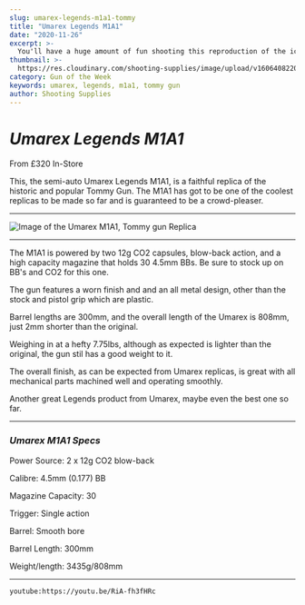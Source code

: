```yaml
---
slug: umarex-legends-m1a1-tommy
title: "Umarex Legends M1A1"
date: "2020-11-26"
excerpt: >-
  You'll have a huge amount of fun shooting this reproduction of the iconic Tommy gun.
thumbnail: >-
  https://res.cloudinary.com/shooting-supplies/image/upload/v1606408220/Blog/umarex-legends-tommy/Umarex-Legends-M1A1-insta_fft5ug.png
category: Gun of the Week
keywords: umarex, legends, m1a1, tommy gun
author: Shooting Supplies
---
```


# ***Umarex Legends M1A1***

From £320 In-Store

This, the semi-auto Umarex Legends M1A1, is a faithful replica of the historic and popular Tommy Gun. The M1A1 has got to be one of the coolest replicas to be made so far and is guaranteed to be a crowd-pleaser.

---

![Image of the Umarex M1A1, Tommy gun Replica](https://res.cloudinary.com/shooting-supplies/image/upload/v1606408151/Blog/umarex-legends-tommy/5.8390_M1A1_links_ret_936_400_0_jk80pq.jpg)

---

The M1A1 is powered by two 12g CO2 capsules, blow-back action, and a high capacity magazine that holds 30 4.5mm BBs. Be sure to stock up on BB's and CO2 for this one.

The gun features a worn finish and and an all metal design, other than the stock and pistol grip which are plastic. 

Barrel lengths are 300mm, and the overall length of the Umarex is 808mm, just 2mm shorter than the original. 

Weighing in at a hefty 7.75lbs, although as expected is lighter than the original, the gun stil has a good weight to it. 

The overall finish, as can be expected from Umarex replicas, is great with all mechanical parts machined well and operating smoothly.

Another great Legends product from Umarex, maybe even the best one so far.

---

### ***Umarex M1A1 Specs***

Power Source: 2 x 12g CO2 blow-back

Calibre: 4.5mm (0.177) BB

Magazine Capacity: 30

Trigger: Single action

Barrel: Smooth bore

Barrel Length: 300mm

Weight/length: 3435g/808mm

---

`youtube:https://youtu.be/RiA-fh3fHRc`


